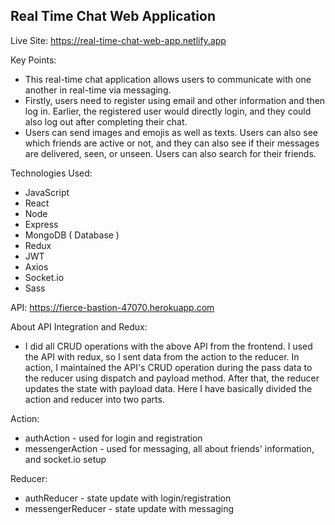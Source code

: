 <h2>Real Time Chat Web Application</h2>

Live Site: https://real-time-chat-web-app.netlify.app

Key Points:
- This real-time chat application allows users to communicate with one another in real-time via messaging. 
- Firstly, users need to register using email and other information and then log in. Earlier, the registered user would directly login, and they could also log out after completing their chat. 
- Users can send images and emojis as well as texts. Users can also see which friends are active or not, and they can also see if their messages are delivered, seen, or unseen. Users can also search for their friends.

Technologies Used:
- JavaScript
- React
- Node
- Express
- MongoDB ( Database )
- Redux
- JWT
- Axios
- Socket.io
- Sass

API: https://fierce-bastion-47070.herokuapp.com

About API Integration and Redux:
- I did all CRUD operations with the above API from the frontend. I used the API with redux, so I sent data from the action to the reducer. In action, I maintained the API's CRUD operation during the pass data to the reducer using dispatch and payload method. After that, the reducer updates the state with payload data. Here I have basically divided the action and reducer into two parts.

Action:
- authAction - used for login and registration
- messengerAction - used for messaging, all about friends' information, and socket.io setup

Reducer:
- authReducer - state update with login/registration
- messengerReducer - state update with messaging
